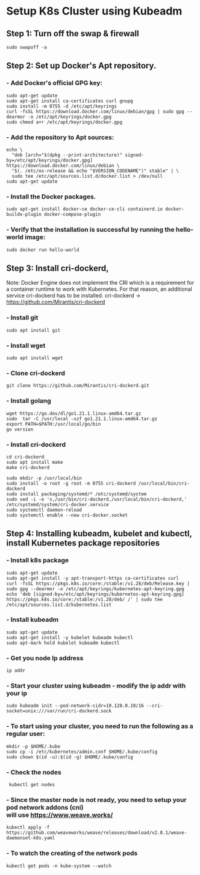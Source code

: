 <h1> Setup K8s Cluster using Kubeadm </h1> 

## Step 1: Turn off the swap & firewall </br>

	sudo swapoff -a
  

## Step 2: Set up Docker's Apt repository. </br>
### - Add Docker's official GPG key:
	 
	sudo apt-get update
	sudo apt-get install ca-certificates curl gnupg
	sudo install -m 0755 -d /etc/apt/keyrings
	curl -fsSL https://download.docker.com/linux/debian/gpg | sudo gpg --dearmor -o /etc/apt/keyrings/docker.gpg
	sudo chmod a+r /etc/apt/keyrings/docker.gpg

### - Add the repository to Apt sources:
	
	echo \
	  "deb [arch="$(dpkg --print-architecture)" signed-by=/etc/apt/keyrings/docker.gpg] https://download.docker.com/linux/debian \
	  "$(. /etc/os-release && echo "$VERSION_CODENAME")" stable" | \
	  sudo tee /etc/apt/sources.list.d/docker.list > /dev/null
	sudo apt-get update

### - Install the Docker packages.

  	sudo apt-get install docker-ce docker-ce-cli containerd.io docker-buildx-plugin docker-compose-plugin

### - Verify that the installation is successful by running the hello-world image:

	sudo docker run hello-world

## Step 3: Install cri-dockerd,
Note: Docker Engine does not implement the CRI which is a requirement for a container runtime to work with Kubernetes. For that reason, an additional service cri-dockerd has to be installed.
 cri-dockerd ->  https://github.com/Mirantis/cri-dockerd </br>

### - Install git 
	sudo apt install git

### - Install wget 
	sudo apt install wget

### - Clone cri-dockerd

	git clone https://github.com/Mirantis/cri-dockerd.git

### - Install golang 

	wget https://go.dev/dl/go1.21.1.linux-amd64.tar.gz
	sudo  tar -C /usr/local -xzf go1.21.1.linux-amd64.tar.gz
	export PATH=$PATH:/usr/local/go/bin
	go version

### - Install cri-dockerd
	cd cri-dockerd
	sudo apt install make
	make cri-dockerd
 
	sudo mkdir -p /usr/local/bin
	sudo install -o root -g root -m 0755 cri-dockerd /usr/local/bin/cri-dockerd
	sudo install packaging/systemd/* /etc/systemd/system
	sudo sed -i -e 's,/usr/bin/cri-dockerd,/usr/local/bin/cri-dockerd,' /etc/systemd/system/cri-docker.service
	sudo systemctl daemon-reload
	sudo systemctl enable --now cri-docker.socket

## Step 4: Installing kubeadm, kubelet and kubectl, install Kubernetes package repositories


### - Install k8s package

 	sudo apt-get update
	sudo apt-get install -y apt-transport-https ca-certificates curl
	curl -fsSL https://pkgs.k8s.io/core:/stable:/v1.28/deb/Release.key | sudo gpg --dearmor -o /etc/apt/keyrings/kubernetes-apt-keyring.gpg
	echo 'deb [signed-by=/etc/apt/keyrings/kubernetes-apt-keyring.gpg] https://pkgs.k8s.io/core:/stable:/v1.28/deb/ /' | sudo tee /etc/apt/sources.list.d/kubernetes.list

### - Install kubeadm 

	sudo apt-get update
 	sudo apt-get install -y kubelet kubeadm kubectl
 	sudo apt-mark hold kubelet kubeadm kubectl
 	
 	
 	
### - Get you node Ip address
  	ip addr
  	
### - Start your cluster using kubeadm - modify the ip addr with your ip
 
 	sudo kubeadm init --pod-network-cidr=10.128.0.10/16 --cri-socket=unix:///var/run/cri-dockerd.sock
   
### - To start using your cluster, you need to run the following as a regular user:

  	mkdir -p $HOME/.kube
  	sudo cp -i /etc/kubernetes/admin.conf $HOME/.kube/config
 	sudo chown $(id -u):$(id -g) $HOME/.kube/config


### - Check the nodes 

	 kubectl get nodes
	 
### - Since the master node is not ready, you need to setup your pod network addons (cni) </br> will use https://www.weave.works/

	kubectl apply -f https://github.com/weaveworks/weave/releases/download/v2.8.1/weave-daemonset-k8s.yaml

### - To watch the creating of the network pods 

	kubectl get pods -n kube-system --watch














 
